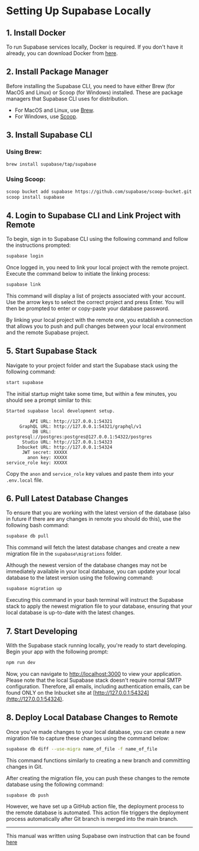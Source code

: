 # Setting Up Supabase Locally

## 1. Install Docker

To run Supabase services locally, Docker is required. If you don't have it already, you can download Docker from [here](https://www.docker.com/get-started/).

## 2. Install Package Manager

Before installing the Supabase CLI, you need to have either Brew (for MacOS and Linux) or Scoop (for Windows) installed. These are package managers that Supabase CLI uses for distribution.

- For MacOS and Linux, use [Brew](https://brew.sh/).
- For Windows, use [Scoop](https://scoop.sh/).

## 3. Install Supabase CLI

### Using Brew:

```bash
brew install supabase/tap/supabase
```

### Using Scoop:

```bash
scoop bucket add supabase https://github.com/supabase/scoop-bucket.git
scoop install supabase
```

## 4. Login to Supabase CLI and Link Project with Remote

To begin, sign in to Supabase CLI using the following command and follow the instructions prompted:

```bash
supabase login
```

Once logged in, you need to link your local project with the remote project. Execute the command below to initiate the linking process:

```bash
supabase link
```

This command will display a list of projects associated with your account. Use the arrow keys to select the correct project and press Enter. You will then be prompted to enter or copy-paste your database password.

By linking your local project with the remote one, you establish a connection that allows you to push and pull changes between your local environment and the remote Supabase project.

## 5. Start Supabase Stack

Navigate to your project folder and start the Supabase stack using the following command:

```bash
start supabase
```

The initial startup might take some time, but within a few minutes, you should see a prompt similar to this:

```
Started supabase local development setup.

         API URL: http://127.0.0.1:54321
     GraphQL URL: http://127.0.0.1:54321/graphql/v1
          DB URL: postgresql://postgres:postgres@127.0.0.1:54322/postgres
      Studio URL: http://127.0.0.1:54323
    Inbucket URL: http://127.0.0.1:54324
      JWT secret: XXXXX
        anon key: XXXXX
service_role key: XXXXX
```

Copy the `anon` and `service_role` key values and paste them into your `.env.local` file.

## 6. Pull Latest Database Changes

To ensure that you are working with the latest version of the database (also in future if there are any changes in
remote you should do this), use the following bash command:

```bash
supabase db pull
```

This command will fetch the latest database changes and create a new migration file in the `supabase\migrations` folder.

Although the newest version of the database changes may not be immediately available in your local database, you can
update your local database to the latest version using the following command:

```bash
supabase migration up
```

Executing this command in your bash terminal will instruct the Supabase stack to apply the newest migration file to your
database, ensuring that your local database is up-to-date with the latest changes.

## 7. Start Developing

With the Supabase stack running locally, you're ready to start developing. Begin your app with the following prompt:

```bash
npm run dev
```

Now, you can navigate to [http://localhost:3000](http://localhost:3000) to view your application. Please note that the local Supabase stack doesn't require normal SMTP configuration. Therefore, all emails, including authentication emails, can be found ONLY on the Inbucket site at [http://127.0.0.1:54324](http://127.0.0.1:54324).

## 8. Deploy Local Database Changes to Remote

Once you've made changes to your local database, you can create a new migration file to capture these changes using the command below:

```bash
supabase db diff --use-migra name_of_file -f name_of_file
```

This command functions similarly to creating a new branch and committing changes in Git.

After creating the migration file, you can push these changes to the remote database using the following command:

```bash
supabase db push
```

However, we have set up a GitHub action file, the deployment process to the remote database is automated. This action file triggers the deployment process automatically after Git branch is merged into the main branch.

---
This manual was written using Supabase own instruction that can be found [here](https://supabase.com/docs/guides/cli/getting-started?platform=windowsp)
